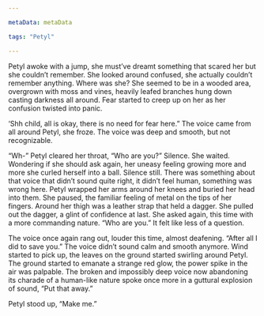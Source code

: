 ```yaml
---

metaData: metaData

tags: "Petyl"

---
```


Petyl awoke with a jump, she must’ve dreamt something that scared her but she couldn’t remember. She looked around confused, she actually couldn’t remember anything. Where was she? She seemed to be in a wooded area, overgrown with moss and vines, heavily leafed branches hung down casting darkness all around. Fear started to creep up on her as her confusion twisted into panic. 

‘Shh child, all is okay, there is no need for fear here.” The voice came from all around Petyl, she froze. The voice was deep and smooth, but not recognizable. 

“Wh-” Petyl cleared her throat, “Who are you?” Silence. She waited. Wondering if she should ask again, her uneasy feeling growing more and more she curled herself into a ball. Silence still. There was something about that voice that didn’t sound quite right, it didn’t feel human, something was wrong here. Petyl wrapped her arms around her knees and buried her head into them. She paused, the familiar feeling of metal on the tips of her fingers. Around her thigh was a leather strap that held a dagger. She pulled out the dagger, a glint of confidence at last. She asked again, this time with a more commanding nature. “Who are you.” It felt like less of a question. 

The voice once again rang out, louder this time, almost deafening. “After all I did to save you.” The voice didn’t sound calm and smooth anymore. Wind started to pick up, the leaves on the ground started swirling around Petyl. The ground started to emanate a strange red glow, the power spike in the air was palpable. The broken and impossibly deep voice now abandoning its charade of a human-like nature spoke once more in a guttural explosion of sound, “Put that away.”

Petyl stood up, “Make me.”